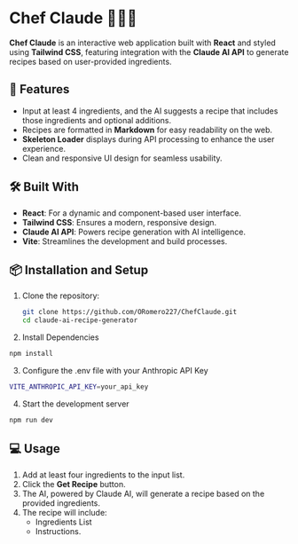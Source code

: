 # Chef Claude 🧑🏻‍🍳

**Chef Claude** is an interactive web application built with **React** and styled using **Tailwind CSS**, featuring integration with the **Claude AI API** to generate recipes based on user-provided ingredients.

## 🌟 Features

- Input at least 4 ingredients, and the AI suggests a recipe that includes those ingredients and optional additions.
- Recipes are formatted in **Markdown** for easy readability on the web.
- **Skeleton Loader** displays during API processing to enhance the user experience.
- Clean and responsive UI design for seamless usability.

## 🛠️ Built With

- **React**: For a dynamic and component-based user interface.
- **Tailwind CSS**: Ensures a modern, responsive design.
- **Claude AI API**: Powers recipe generation with AI intelligence.
- **Vite**: Streamlines the development and build processes.

## 📦 Installation and Setup

1. Clone the repository:

   ```bash
   git clone https://github.com/ORomero227/ChefClaude.git
   cd claude-ai-recipe-generator
   ```

2. Install Dependencies

```bash
npm install
```

3. Configure the .env file with your Anthropic API Key

```bash
VITE_ANTHROPIC_API_KEY=your_api_key
```

4. Start the development server

```bash
npm run dev
```

## 💻 Usage

1. Add at least four ingredients to the input list.
2. Click the **Get Recipe** button.
3. The AI, powered by Claude AI, will generate a recipe based on the provided ingredients.
4. The recipe will include:
   - Ingredients List
   - Instructions.
